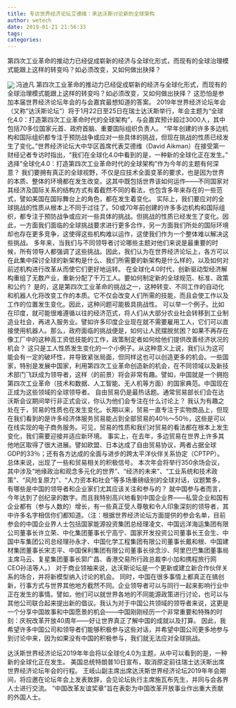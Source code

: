 ```yaml
---
title: 专访世界经济论坛艾德维：来达沃斯讨论新的全球架构
author: wetech
date: 2019-01-21 21:56:33
tags: 
categories: 
---
```

第四次工业革命的推动力已经促成崭新的经济与全球化形式，而现有的全球治理模式能跟上这样的转变吗？如必须改变，又如何做出抉择？
<!-- more -->
<img align="center" border="0" src="https://imgcdn.yicai.com/uppics/images/2019/01/3606fc218a0ba640e430472d1dc44a29.jpg" />
冯迪凡
第四次工业革命的推动力已经促成崭新的经济与全球化形式，而现有的全球治理模式能跟上这样的转变吗？如必须改变，又如何做出抉择？
这恐怕是参加本届世界经济论坛年会的与会嘉宾最想知道的答案。
2019年世界经济论坛年会（又称“达沃斯论坛“）将于1月22日至25日在瑞士达沃斯举行，年会主题为“全球化4.0：打造第四次工业革命时代的全球架构”，与会嘉宾预计超过3000人，其中包括70多位国家元首、政府首脑、重要国际组织负责人。
“早年创建的许多多边机构和国际组织都专注于预防战争或应对一些具体的挑战，但现在挑战的性质已经发生了变化。”世界经济论坛大中华区首席代表艾德维（David Aikman）在接受第一财经记者专访时指出，“我们在全球化4.0中看到的是，一种新的全球化正在发生。”
选择“全球化4.0：打造第四次工业革命时代的全球架构”作为今年的主题有何深意？
我们要拥有真正的全球视野，不仅是应技术全面变革的要求，也是因为世界的本质、整体的环境都在发生改变。这其中既包括世界该如何运作——不同国家对其经济及国际关系的结构方式有着截然不同的看法，也包含多年来存在的一些范式，譬如美国在国际舞台上的角色，都在发生着变化。
实际上，我们要应对的全球挑战的性质从根本上不同于过往了。50或70年前创建的许多多边机构和国际组织，都专注于预防战争或应对一些具体的挑战。但挑战的性质已经发生了变化。因此，一方面我们面临的全球挑战要求进行更多合作，另一方面我们所处的国际环境却也存在更多竞争，这使得这些机构难以运作，这使我们作为一个整体难以解决这些挑战。
多年来，当我们与不同领导者讨论哪些主题对他们来说是最重要的时候，所有领导人都强调了这些挑战。因此，我们认为在世界经济论坛上，各方可以在此集中探讨全球的新架构是什么、我们所需要的新架构是什么样的，以及如何对前述机构进行改革从而使它们更好地运转。
在全球化4.0时代，创新驱动型经济解构重组了无数产业，重新分配了千万工人。要如何制定新的全球规范、标准、政策和公约？
是的，这是第四次工业革命的挑战之一，这种转变、不同工作的自动化和机器人化将改变工作的本质。它不仅会改变人们所需的技能，而且会使工作以及工作的位置发生变化。因此，这种问题可能极具挑战性。
可以举一个例子。比如在印度，就可能很难遵循以往的经济范式，将人们从大部分农业社会转移到工业制造业社会，再进入服务业。譬如许多印度企业现在就不需要雇用工人，它们可以直接使用机器人。那么，政府面临的挑战便是，如何让人民摆脱贫困？如果不再存在像工厂中的这种高工资低技能的工作，政策制定者如何给他们提供改善经济状况的机会？
这只是工人性质发生变化的一个小例子。从这种意义上说，我们认为这可能会有一定的破坏性，并导致紧张局面，但同样这也可以创造更多的机会。一些国家，特别是发展中国家，利用第四次工业革命创造新的机会，在不同领域以及新技术部门飞跃成为领导者，这样（的前景）将会非常有趣。譬如，中国就是一个拥抱第四次工业革命（技术和数据、人工智能、无人机等方面）的国家典范。中国现在正成为这些领域的全球领导者。
自由贸易仍是最热话题。通常贸易部长们会在达沃斯会议期间举行非正式会议，你认为他们会专注在什么讨论上？
我认为有趣之处在于，贸易的性质也在发生变化。长期以来，贸易一直专注于实物商品上，但现在我们看到的是许多经济体服务贸易能占到全部贸易的40％～50％，这些是可以在线实现的电子商务服务。可见，贸易的性质和我们对贸易的看法都在根本上发生变化，我们需要迎接并适应新环境。
事实上，在去年，多边贸易在世界上许多其他地区取得了很大进展。譬如欧盟、日本达成了自由贸易协议，两者占据全球GDP的33％；还有各方达成的全面与进步的跨太平洋伙伴关系协定（CPTPP）。总体来说，出现了一些和贸易相关的积极信号。
本次年会将举行350余场会议，其中涉及“地缘政治和观念多元化的世界”、“经济的未来”、“工业系统和技术政策”、“风险复原力”、“人力资本和社会”等多场重磅级别的全球对话，议题繁多，有哪些是中国的领导者和企业家们尤其应该关注和参与的？
就中国参与者而言，今年达到了创纪录的数字。而且我特别高兴地看到中国企业界——私营企业和国有企业都有（参与人数的）增长，有一些真正受人尊敬和令人印象深刻的领导者，其中许多名字相信你们都知道。（注：根据世界经济论坛方面提供的参会名单，目前参会的中国企业界人士包括国家能源投资集团总经理凌文、中国远洋海运集团有限公司董事长许立荣、中化集团董事长宁高宁、国家开发投资公司董事长王会生、中国中车集团公司总经理孙永才、中国化学工程集团有限公司董事长戴和根、中国建材集团董事长宋志平、中国保利集团有限公司董事长徐念沙、阿里巴巴集团董事局主席马云、复星集团董事长郭广昌、香港交易所行政总裁李小加和携程旅行网CEO孙洁等人。）
对于商业领袖来说，达沃斯论坛是一个更新或建立新合作伙伴关系的场合，并将新模型纳入讨论的机会。
同时，中国在很多事情上都真正在搞创新，行事方式与世界其他地方截然不同。企业领导者可以与同行一起来影响行业中正在发生的事情。譬如，他们可以就世界各地的不同能源政策进行讨论，也可以与其他公司联合起来提出新的倡议。我认为对于中国公共领域的领导者来说，这更是一个分享中国故事和中国愿景的机会——中国刚刚经历一个非常重要和特殊的时刻：庆祝改革开放40周年——好让世界真正了解中国的成就以及打算。
因此，我希望许多中国公司和领导者们能够积极参与这些对话，并希望中国公司更多地参与到讨论中来，因为如果没有中国的积极参与，我们就无法应对全球挑战。
 
 
达沃斯世界经济论坛2019年年会将以全球化4.0为主题，从中可以看到的是，一种新的全球化正在发生。
美国总统特朗普10日宣布，取消原定前往瑞士达沃斯出席世界经济论坛年会的行程。
王岐山副主席出席达沃斯世界经济论坛2019年年会期间，将应邀在论坛年会上发表致辞，会见论坛执行主席施瓦布先生，并同与会各界人士进行交流。
”中国改革友谊奖章”旨在表彰为中国改革开放事业作出重大贡献的外国人士。

